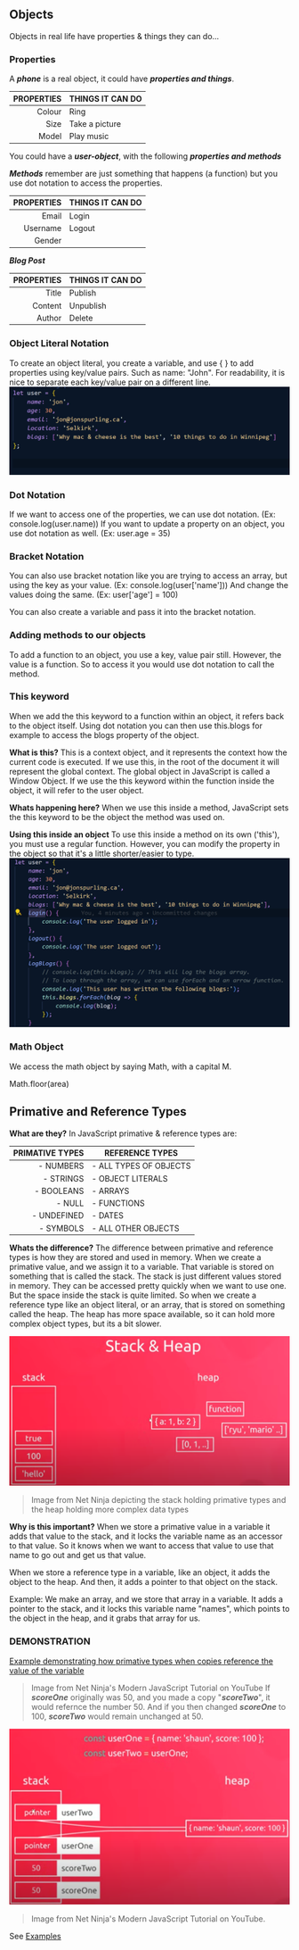## Objects
Objects in real life have properties & things they can do...

### Properties

A ***phone*** is a real object, it could have ***properties and things***.

| PROPERTIES | THINGS IT CAN DO |
|-----------:|------------------|
| Colour     | Ring             |
| Size       | Take a picture   |
| Model      | Play music       |

You could have a ***user-object***, with the following ***properties and methods***

***Methods*** remember are just something that happens (a function) but you use dot notation to access the properties. 

| PROPERTIES | THINGS IT CAN DO |
|-----------:|------------------|
| Email      | Login            |
| Username   | Logout           |
| Gender     |                  |

***Blog Post***

| PROPERTIES | THINGS IT CAN DO |
|-----------:|------------------|
| Title      | Publish          |
| Content    | Unpublish        |
| Author     | Delete           |

### Object Literal Notation
To create an object literal, you create a variable, and use { } to add properties using key/value pairs. Such as name: "John".
For readability, it is nice to separate each key/value pair on a different line. 
![Image showing the readability of putting each key value pair on a separate line](../assets/Key-Value-Pairs.png)

### Dot Notation
If we want to access one of the properties, we can use dot notation. (Ex: console.log(user.name))
If you want to update a property on an object, you use dot notation as well. (Ex: user.age = 35)

### Bracket Notation
You can also use bracket notation like you are trying to access an array, but using the key as your value. (Ex: console.log(user['name']))
And change the values doing the same. (Ex: user['age'] = 100)

You can also create a variable and pass it into the bracket notation.

### Adding methods to our objects
To add a function to an object, you use a key, value pair still. However, the value is a function. So to access it you would use dot notation to call the method.

### This keyword
When we add the this keyword to a function within an object, it refers back to the object itself. Using dot notation you can then use this.blogs for example to access the blogs property of the object.

**What is this?**
This is a context object, and it represents the context how the current code is executed. If we use this, in the root of the document it will represent the global context. The global object in JavaScript is called a Window Object. If we use the this keyword within the function inside the object, it will refer to the user object.

**Whats happening here?**
When we use this inside a method, JavaScript sets the this keyword to be the object the method was used on.

**Using this inside an object**
To use this inside a method on its own ('this'), you must use a regular function. However, you can modify the property in the object so that it's a little shorter/easier to type.
![Image showing how you can remove the function keyword and the colon and it will still be a regular function in a method in an object](../assets/regular-function.png)


### Math Object
We access the math object by saying Math, with a capital M.

Math.floor(area)

## Primative and Reference Types
**What are they?**
In JavaScript primative & reference types are:

| PRIMATIVE TYPES |     REFERENCE TYPES    |
|----------------:|------------------------|
| - NUMBERS       | - ALL TYPES OF OBJECTS |
| - STRINGS       | - OBJECT LITERALS      |
| - BOOLEANS      | - ARRAYS               |
| - NULL          | - FUNCTIONS            |
| - UNDEFINED     | - DATES                |
| - SYMBOLS       | - ALL OTHER OBJECTS    |

**Whats the difference?**
The difference between primative and reference types is how they are stored and used in memory. When we create a primative value, and we assign it to a variable. That variable is stored on something that is called the stack. The stack is just different values stored in memory. They can be accessed pretty quickly when we want to use one. But the space inside the stack is quite limited. So when we create a reference type like an object literal, or an array, that is stored on something called the heap. The heap has more space available, so it can hold more complex object types, but its a bit slower.

![Image from Net Ninja depicting the stack holding primative types and the heap holding more complex data types](../assets/stack-heap.png)
> Image from Net Ninja depicting the stack holding primative types and the heap holding more complex data types

**Why is this important?**
When we store a primative value in a variable it adds that value to the stack, and it locks the variable name as an accessor to that value. So it knows when we want to access that value to use that name to go out and get us that value.

When we store a reference type in a variable, like an object, it adds the object to the heap. And then, it adds a pointer to that object on the stack.

Example: We make an array, and we store that array in a variable. It adds a pointer to the stack, and it locks this variable name "names", which points to the object in the heap, and it grabs that array for us.

### DEMONSTRATION
[Example demonstrating how primative types when copies reference the value of the variable](../assets/primative-type-behaviour.png)
> Image from Net Ninja's Modern JavaScript Tutorial on YouTube
If ***scoreOne*** originally was 50, and you made a copy "***scoreTwo***", it would refernce the number 50. And if you then changed ***scoreOne*** to 100, ***scoreTwo*** would remain unchanged at 50. 

![Example demonstrating how reference types when copied reference the pointer in the stack and reference the same object.](../assets/reference-type-behavior.png)
> Image from Net Ninja's Modern JavaScript Tutorial on YouTube.

See [Examples](05-objects.js)



